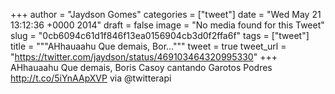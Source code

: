 
+++
author = "Jaydson Gomes"
categories = ["tweet"]
date = "Wed May 21 13:12:36 +0000 2014"
draft = false
image = "No media found for this Tweet"
slug = "0cb6094c61d1f846f13ea0156904cb3d0f2ffa6f"
tags = ["tweet"]
title = """AHhauaahu Que demais, Bor..."""
tweet = true
tweet_url = "https://twitter.com/jaydson/status/469103464320995330"
+++
AHhauaahu Que demais, Boris Casoy cantando Garotos Podres http://t.co/5iYnAApXVP via @twitterapi
